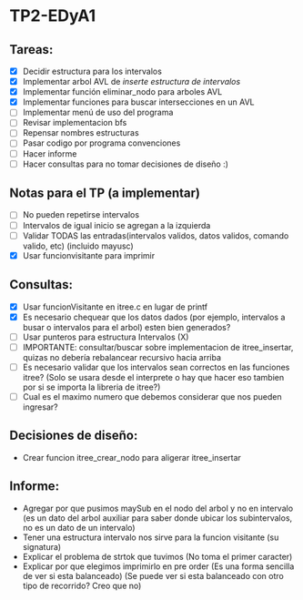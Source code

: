 # TP2-EDyA1

## Tareas:
 - [X] Decidir estructura para los intervalos
 - [X] Implementar arbol AVL de *inserte estructura de intervalos*
 - [X] Implementar función eliminar_nodo para arboles AVL
 - [X] Implementar funciones para buscar intersecciones en un AVL
 - [ ] Implementar menú de uso del programa
 - [ ] Revisar implementacion bfs
 - [ ] Repensar nombres estructuras
 - [ ] Pasar codigo por programa convenciones
 - [ ] Hacer informe
 - [ ] Hacer consultas para no tomar decisiones de diseño :)

 ## Notas para el TP (a implementar)
 - [ ] No pueden repetirse intervalos
 - [ ] Intervalos de igual inicio se agregan a la izquierda
 - [ ] Validar TODAS las entradas(intervalos validos, datos validos, comando valido, etc) (incluido mayusc)
 - [X] Usar funcionvisitante para imprimir

## Consultas:
 - [X] Usar funcionVisitante en itree.c en lugar de printf
 - [X] Es necesario chequear que los datos dados (por ejemplo, intervalos a busar o intervalos para el arbol) esten bien generados?
 - [ ] Usar punteros para estructura Intervalos (X)
 - [ ] IMPORTANTE: consultar/buscar sobre implementacion de itree_insertar, quizas no debería rebalancear recursivo hacia arriba
 - [ ] Es necesario validar que los intervalos sean correctos en las funciones itree? (Solo se usara desde el interprete o hay que hacer eso tambien por si se importa la libreria de itree?)
 - [ ] Cual es el maximo numero que debemos considerar que nos pueden ingresar?

## Decisiones de diseño:
 - Crear funcion itree_crear_nodo para aligerar itree_insertar

## Informe:
 - Agregar por que pusimos maySub en el nodo del arbol y no en intervalo (es un dato del arbol auxiliar para saber donde ubicar los subintervalos, no es un dato de un intervalo)
 - Tener una estructura intervalo nos sirve para la funcion visitante (su signatura)
 - Explicar el problema de strtok que tuvimos (No toma el primer caracter)
 - Explicar por que elegimos imprimirlo en pre order (Es una forma sencilla de ver si esta balanceado) (Se puede ver si esta balanceado con otro tipo de recorrido? Creo que no)
